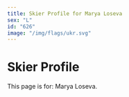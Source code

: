 ```yaml
---
title: Skier Profile for Marya Loseva
sex: "L"
id: "626"
image: "/img/flags/ukr.svg" 
---
```


# Skier Profile

This page is for: Marya Loseva.
    